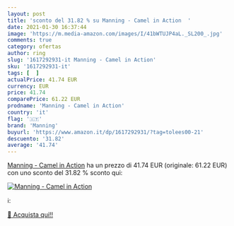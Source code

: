 ```yaml
---
layout: post
title: 'sconto del 31.82 % su Manning - Camel in Action  '
date: 2021-01-30 16:37:44
image: 'https://m.media-amazon.com/images/I/41bWTUJP4aL._SL200_.jpg'
comments: true
category: ofertas
author: ring
slug: '1617292931-it Manning - Camel in Action'
sku: '1617292931-it'
tags: [  ]
actualPrice: 41.74 EUR
currency: EUR
price: 41.74
comparePrice: 61.22 EUR
prodname: 'Manning - Camel in Action'
country: 'it'
flag: '🇮🇹'
brand: 'Manning'
buyurl: 'https://www.amazon.it/dp/1617292931/?tag=tolees00-21'
descuento: '31.82'
average: '41.74'
---
```


[Manning - Camel in Action](https://www.amazon.it/dp/1617292931/?tag=tolees00-21) ha un prezzo di 41.74 EUR (originale: 61.22 EUR) con uno sconto del 31.82 % sconto qui:

[![Manning - Camel in Action](https://m.media-amazon.com/images/I/41bWTUJP4aL._SL200_.jpg)](https://www.amazon.it/dp/1617292931/?tag=tolees00-21)

ℹ️:


[🛒 Acquista qui!!](https://www.amazon.it/dp/1617292931/?tag=tolees00-21)
